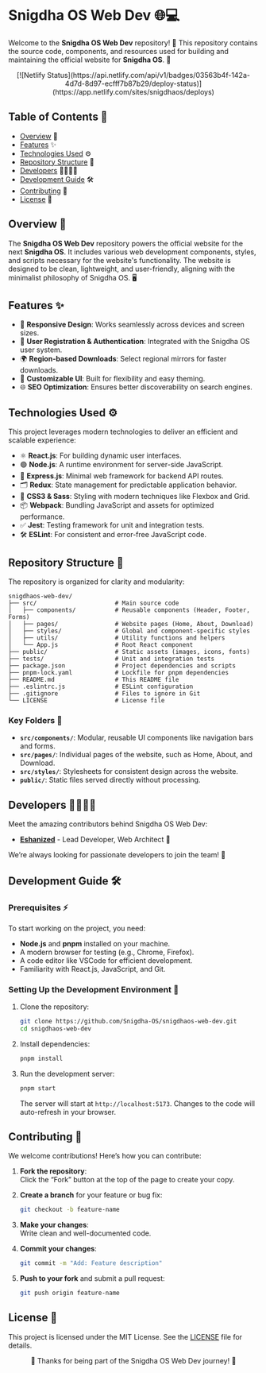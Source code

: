 
# Snigdha OS Web Dev 🌐💻  

Welcome to the **Snigdha OS Web Dev** repository! 🎉 This repository contains the source code, components, and resources used for building and maintaining the official website for **Snigdha OS**. 🚀  
<div align="center">
[![Netlify Status](https://api.netlify.com/api/v1/badges/03563b4f-142a-4d7d-8d97-ecfff7b87b29/deploy-status)](https://app.netlify.com/sites/snigdhaos/deploys)
</div>

## Table of Contents 📑  

- [Overview](#overview) 🌟  
- [Features](#features) ✨  
- [Technologies Used](#technologies-used) ⚙️  
- [Repository Structure](#repository-structure) 📂  
- [Developers](#developers) 👨‍💻👩‍💻  
- [Development Guide](#development-guide) 🛠️  
- [Contributing](#contributing) 🤝  
- [License](#license) 📜  



## Overview 🌟  

The **Snigdha OS Web Dev** repository powers the official website for the next **Snigdha OS**. It includes various web development components, styles, and scripts necessary for the website's functionality. The website is designed to be clean, lightweight, and user-friendly, aligning with the minimalist philosophy of Snigdha OS. 🖥️  



## Features ✨  

- 📱 **Responsive Design**: Works seamlessly across devices and screen sizes.  
- 🔑 **User Registration & Authentication**: Integrated with the Snigdha OS user system.  
- 🌍 **Region-based Downloads**: Select regional mirrors for faster downloads.  
- 🎨 **Customizable UI**: Built for flexibility and easy theming.  
- 🌐 **SEO Optimization**: Ensures better discoverability on search engines.  



## Technologies Used ⚙️  

This project leverages modern technologies to deliver an efficient and scalable experience:  

- ⚛️ **React.js**: For building dynamic user interfaces.  
- 🟢 **Node.js**: A runtime environment for server-side JavaScript.  
- 🚀 **Express.js**: Minimal web framework for backend API routes.  
- 🗂️ **Redux**: State management for predictable application behavior.  
- 🎨 **CSS3 & Sass**: Styling with modern techniques like Flexbox and Grid.  
- 📦 **Webpack**: Bundling JavaScript and assets for optimized performance.  
- ✅ **Jest**: Testing framework for unit and integration tests.  
- 🛠️ **ESLint**: For consistent and error-free JavaScript code.  



## Repository Structure 📂  

The repository is organized for clarity and modularity:  

```plaintext  
snigdhaos-web-dev/  
├── src/                      # Main source code  
│   ├── components/           # Reusable components (Header, Footer, Forms)  
│   ├── pages/                # Website pages (Home, About, Download)  
│   ├── styles/               # Global and component-specific styles  
│   ├── utils/                # Utility functions and helpers  
│   └── App.js                # Root React component  
├── public/                   # Static assets (images, icons, fonts)  
├── tests/                    # Unit and integration tests  
├── package.json              # Project dependencies and scripts  
├── pnpm-lock.yaml            # Lockfile for pnpm dependencies  
├── README.md                 # This README file  
├── .eslintrc.js              # ESLint configuration  
├── .gitignore                # Files to ignore in Git  
└── LICENSE                   # License file  
```  

### Key Folders 📁  

- **`src/components/`**: Modular, reusable UI components like navigation bars and forms.  
- **`src/pages/`**: Individual pages of the website, such as Home, About, and Download.  
- **`src/styles/`**: Stylesheets for consistent design across the website.  
- **`public/`**: Static files served directly without processing.  



## Developers 👨‍💻👩‍💻  

Meet the amazing contributors behind Snigdha OS Web Dev:  

- **[Eshanized](https://github.com/eshanized/)** - Lead Developer, Web Architect 🌟  

We’re always looking for passionate developers to join the team! 💖  



## Development Guide 🛠️  

### Prerequisites ⚡  

To start working on the project, you need:  
- **Node.js** and **pnpm** installed on your machine.  
- A modern browser for testing (e.g., Chrome, Firefox).  
- A code editor like VSCode for efficient development.  
- Familiarity with React.js, JavaScript, and Git.  

### Setting Up the Development Environment 🚀  

1. Clone the repository:  
   ```bash  
   git clone https://github.com/Snigdha-OS/snigdhaos-web-dev.git  
   cd snigdhaos-web-dev  
   ```  

2. Install dependencies:  
   ```bash  
   pnpm install  
   ```  

3. Run the development server:  
   ```bash  
   pnpm start  
   ```  

   The server will start at `http://localhost:5173`. Changes to the code will auto-refresh in your browser.  



## Contributing 🤝  

We welcome contributions! Here’s how you can contribute:  

1. **Fork the repository**:  
   Click the “Fork” button at the top of the page to create your copy.  

2. **Create a branch** for your feature or bug fix:  
   ```bash  
   git checkout -b feature-name  
   ```  

3. **Make your changes**:  
   Write clean and well-documented code.  

4. **Commit your changes**:  
   ```bash  
   git commit -m "Add: Feature description"  
   ```  

5. **Push to your fork** and submit a pull request:  
   ```bash  
   git push origin feature-name  
   ```  



## License 📜  

This project is licensed under the MIT License. See the [LICENSE](LICENSE) file for details.  



<div align="center">  
💖 Thanks for being part of the Snigdha OS Web Dev journey! 🌟  
</div>